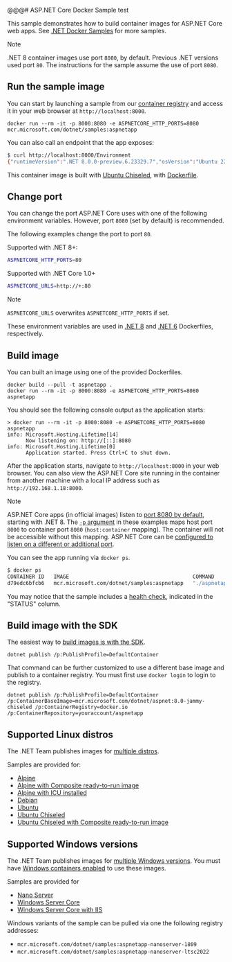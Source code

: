 @@@# ASP.NET Core Docker Sample test

This sample demonstrates how to build container images for ASP.NET Core web apps. See [.NET Docker Samples](../README.md) for more samples.

> [!NOTE]
> .NET 8 container images use port `8080`, by default. Previous .NET versions used port `80`. The instructions for the sample assume the use of port `8080`.

## Run the sample image

You can start by launching a sample from our [container registry](https://mcr.microsoft.com/) and access it in your web browser at `http://localhost:8000`.

```console
docker run --rm -it -p 8000:8080 -e ASPNETCORE_HTTP_PORTS=8080 mcr.microsoft.com/dotnet/samples:aspnetapp
```

You can also call an endpoint that the app exposes:

```bash
$ curl http://localhost:8000/Environment
{"runtimeVersion":".NET 8.0.0-preview.6.23329.7","osVersion":"Ubuntu 22.04.2 LTS","osArchitecture":"Arm64","user":"app","processorCount":4,"totalAvailableMemoryBytes":4124442624,"memoryLimit":0,"memoryUsage":31518720,"hostName":"78e2b2cfc0e8"}
```

This container image is built with [Ubuntu Chiseled](https://devblogs.microsoft.com/dotnet/dotnet-6-is-now-in-ubuntu-2204/#net-in-chiseled-ubuntu-containers), with [Dockerfile](Dockerfile.chiseled-composite).

## Change port

You can change the port ASP.NET Core uses with one of the following environment variables. However, port `8080` (set by default) is recommended.

The following examples change the port to port `80`.

Supported with .NET 8+:

```bash
ASPNETCORE_HTTP_PORTS=80
```

Supported with .NET Core 1.0+

```bash
ASPNETCORE_URLS=http://+:80 
```

> [!NOTE]
> `ASPNETCORE_URLS` overwrites `ASPNETCORE_HTTP_PORTS` if set.

These environment variables are used in [.NET 8](https://github.com/dotnet/dotnet-docker/blob/6da64f31944bb16ecde5495b6a53fc170fbe100d/src/runtime-deps/8.0/bookworm-slim/amd64/Dockerfile#L7C5-L7C31) and [.NET 6](https://github.com/dotnet/dotnet-docker/blob/6da64f31944bb16ecde5495b6a53fc170fbe100d/src/runtime-deps/6.0/bookworm-slim/amd64/Dockerfile#L5) Dockerfiles, respectively.

## Build image

You can built an image using one of the provided Dockerfiles.

```console
docker build --pull -t aspnetapp .
docker run --rm -it -p 8000:8080 -e ASPNETCORE_HTTP_PORTS=8080 aspnetapp
```

You should see the following console output as the application starts:

```console
> docker run --rm -it -p 8000:8080 -e ASPNETCORE_HTTP_PORTS=8080 aspnetapp
info: Microsoft.Hosting.Lifetime[14]
      Now listening on: http://[::]:8080
info: Microsoft.Hosting.Lifetime[0]
      Application started. Press Ctrl+C to shut down.
```

After the application starts, navigate to `http://localhost:8000` in your web browser. You can also view the ASP.NET Core site running in the container from another machine with a local IP address such as `http://192.168.1.18:8000`.

> [!NOTE]
> ASP.NET Core apps (in official images) listen to [port 8080 by default](https://github.com/dotnet/dotnet-docker/blob/6da64f31944bb16ecde5495b6a53fc170fbe100d/src/runtime-deps/8.0/bookworm-slim/amd64/Dockerfile#L7), starting with .NET 8. The [`-p` argument](https://docs.docker.com/engine/reference/commandline/run/#publish) in these examples maps host port `8000` to container port `8080` (`host:container` mapping). The container will not be accessible without this mapping. ASP.NET Core can be [configured to listen on a different or additional port](https://learn.microsoft.com/aspnet/core/fundamentals/servers/kestrel/endpoints).

You can see the app running via `docker ps`.

```bash
$ docker ps
CONTAINER ID   IMAGE                                        COMMAND         CREATED          STATUS                    PORTS                  NAMES
d79edc6bfcb6   mcr.microsoft.com/dotnet/samples:aspnetapp   "./aspnetapp"   35 seconds ago   Up 34 seconds (healthy)   0.0.0.0:8080->8080/tcp   nice_curran
```

You may notice that the sample includes a [health check](https://learn.microsoft.com/aspnet/core/host-and-deploy/health-checks), indicated in the "STATUS" column.

## Build image with the SDK

The easiest way to [build images is with the SDK](https://github.com/dotnet/sdk-container-builds).

```console
dotnet publish /p:PublishProfile=DefaultContainer
```

That command can be further customized to use a different base image and publish to a container registry. You must first use `docker login` to login to the registry.

```console
dotnet publish /p:PublishProfile=DefaultContainer /p:ContainerBaseImage=mcr.microsoft.com/dotnet/aspnet:8.0-jammy-chiseled /p:ContainerRegistry=docker.io /p:ContainerRepository=youraccount/aspnetapp
```

## Supported Linux distros

The .NET Team publishes images for [multiple distros](../../documentation/supported-platforms.md).

Samples are provided for:

- [Alpine](Dockerfile.alpine)
- [Alpine with Composite ready-to-run image](Dockerfile.alpine-composite)
- [Alpine with ICU installed](Dockerfile.alpine-icu)
- [Debian](Dockerfile.debian)
- [Ubuntu](Dockerfile.ubuntu)
- [Ubuntu Chiseled](Dockerfile.chiseled)
- [Ubuntu Chiseled with Composite ready-to-run image](Dockerfile.chiseled-composite)

## Supported Windows versions

The .NET Team publishes images for [multiple Windows versions](../../documentation/supported-platforms.md). You must have [Windows containers enabled](https://docs.docker.com/docker-for-windows/#switch-between-windows-and-linux-containers) to use these images.

Samples are provided for

- [Nano Server](Dockerfile.nanoserver)
- [Windows Server Core](Dockerfile.windowsservercore)
- [Windows Server Core with IIS](Dockerfile.windowsservercore-iis)

Windows variants of the sample can be pulled via one the following registry addresses:

- `mcr.microsoft.com/dotnet/samples:aspnetapp-nanoserver-1809`
- `mcr.microsoft.com/dotnet/samples:aspnetapp-nanoserver-ltsc2022`
